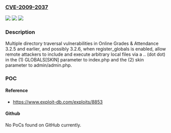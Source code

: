 ### [CVE-2009-2037](https://cve.mitre.org/cgi-bin/cvename.cgi?name=CVE-2009-2037)
![](https://img.shields.io/static/v1?label=Product&message=n%2Fa&color=blue)
![](https://img.shields.io/static/v1?label=Version&message=n%2Fa&color=blue)
![](https://img.shields.io/static/v1?label=Vulnerability&message=n%2Fa&color=brighgreen)

### Description

Multiple directory traversal vulnerabilities in Online Grades & Attendance 3.2.5 and earlier, and possibly 3.2.6, when register_globals is enabled, allow remote attackers to include and execute arbitrary local files via a .. (dot dot) in the (1) GLOBALS[SKIN] parameter to index.php and the (2) skin parameter to admin/admin.php.

### POC

#### Reference
- https://www.exploit-db.com/exploits/8853

#### Github
No PoCs found on GitHub currently.

